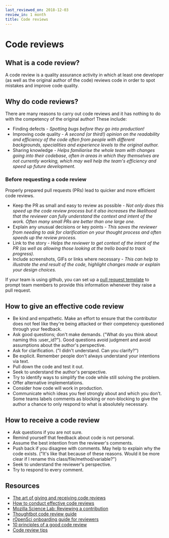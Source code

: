 ```yaml
---
last_reviewed_on: 2018-12-03
review_in: 1 month
title: Code reviews
---
```

# Code reviews

## What is a code review?

A code review is a quality assurance activity in which at least one developer
(as well as the original author of the code) reviews code in order to spot
mistakes and improve code quality.

## Why do code reviews?

There are many reasons to carry out code reviews and it has nothing to do with
the competency of the original author! These include:

  - Finding defects -
    _Spotting bugs before they go into production!_
  - Improving code quality -
    _A second (or third!) opinion on the readability and efficiency of the code
    often from people with different backgrounds, specialities and experience
    levels to the original author._
  - Sharing knowledge -
    _Helps familiarise the whole team with changes going into their codebase, often
    in areas in which they themselves are not currently working, which may well
    help the team's efficiency and speed up future development._

### Before requesting a code review

Properly prepared pull requests (PRs) lead to quicker and more efficient code
reviews.

  - Keep the PR as small and easy to review as possible -
    _Not only does this speed up the code review process but it also increases the
    likelihood that the reviewer can fully understand the context and intent of
    the work. Often many small PRs are better than one large one._
  - Explain any unusual decisions or key points -
    _This saves the reviewer from needing to ask for clarification on your
    thought process and often speeds up the review process._
  - Link to the story -
    _Helps the reviewer to get context of the intent of the PR (as well as
    allowing those looking at the trello board to track progress)._
  - Include screenshots, GIFs or links where necessary -
    _This can help to illustrate the end result of the code, highlight changes
    made or explain your design choices._

If your team is using github, you can set up a [pull request template](https://help.github.com/articles/creating-a-pull-request-template-for-your-repository/) to prompt team members to provide this information whenever they raise a pull request.

## How to give an effective code review

  - Be kind and empathetic. Make an effort to ensure that the contributor does
    not feel like they're being attacked or their competency questioned through
    your feedback.
  - Ask good questions; don't make demands. ("What do you think about naming this
    :user_id?"). Good questions avoid judgment and avoid assumptions about the
    author's perspective.
  - Ask for clarification. ("I didn't understand. Can you clarify?")
  - Be explicit. Remember people don't always understand your intentions via text.
  - Pull down the code and test it out.
  - Seek to understand the author's perspective.
  - Try to identify ways to simplify the code while still solving the problem.
  - Offer alternative implementations.
  - Consider how code will work in production.
  - Communicate which ideas you feel strongly about and which you don't. Some
    teams labels comments as blocking or non-blocking to give the author a chance
    to only respond to what is absolutely necessary.


## How to receive a code review

  - Ask questions if you are not sure.
  - Remind yourself that feedback about code is not personal.
  - Assume the best intention from the reviewer's comments.
  - Push back if you disagree with comments. May help to explain why the code
    exists. ("It's like that because of these reasons. Would it be more clear if
    I rename this class/file/method/variable?")
  - Seek to understand the reviewer's perspective.
  - Try to respond to every comment.

## Resources
- [The art of giving and receiving code reviews](http://www.alexandra-hill.com/2018/06/25/the-art-of-giving-and-receiving-code-reviews/)
- [How to conduct effective code reviews](https://blog.digitalocean.com/how-to-conduct-effective-code-reviews/)
- [Mozilla Science Lab: Reviewing a contribution](https://mozillascience.github.io/codeReview/review.html)
- [Thoughtbot code review guide](https://github.com/thoughtbot/guides/tree/master/code-review)
- [rOpenSci onboarding guide for reviewers](https://ropensci.github.io/dev_guide/onboarding-guide-for-reviewers.html)
- [10 principles of a good code review](https://dev.to/codemouse92/10-principles-of-a-good-code-review-2eg)
- [Code review tips](https://rubygarage.org/blog/code-review-tips)
